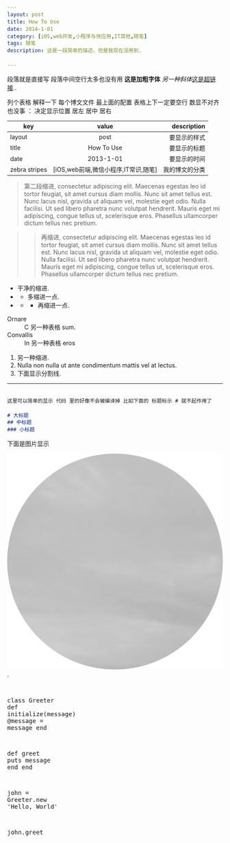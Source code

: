 ```yaml
---
layout: post
title: How To Use
date: 2014-1-01
category: [iOS,web开发,小程序与快应用,IT其他,随笔]
tags: 随笔
description: 这是一段简单的描述，但是我现在没用到.

---
```


段落就是直接写  段落中间空行太多也没有用 <strong>这是加粗字体</strong> <em>另一种斜体</em>[这是超链接](https://code.1004.fun)..

列个表格 解释一下 每个博文文件 最上面的配置 表格上下一定要空行 数显不对齐也没事  ： 决定显示位置 居左 居中 居右

|    key        | value         | description  |
| ------------- |:-------------:| ------------:|
| layout        | post          | 要显示的样式   |
| title         | How To Use    | 要显示的标题   |
| date          | 2013-1-01     | 要显示的时间   |
| zebra stripes | [iOS,web前端,微信小程序,IT常识,随笔] | 我的博文的分类 |

> 第二段缩进, consectetur adipiscing elit. Maecenas egestas leo id tortor feugiat, sit amet cursus diam mollis. Nunc sit amet tellus est. Nunc lacus nisl, gravida ut aliquam vel, molestie eget odio. Nulla facilisi. Ut sed libero pharetra nunc volutpat hendrerit. Mauris eget mi adipiscing, congue tellus ut, scelerisque eros. Phasellus ullamcorper dictum tellus nec pretium.


>> 再缩进, consectetur adipiscing elit. Maecenas egestas leo id tortor feugiat, sit amet cursus diam mollis. Nunc sit amet tellus est. Nunc lacus nisl, gravida ut aliquam vel, molestie eget odio. Nulla facilisi. Ut sed libero pharetra nunc volutpat hendrerit. Mauris eget mi adipiscing, congue tellus ut, scelerisque eros. Phasellus ullamcorper dictum tellus nec pretium.

- 干净的缩进.
- - 多缩进一点.
- - - 再缩进一点.

<dl>
  <dt>Ornare</dt>
  <dd>C 另一种表格 sum.</dd>
  <dt>Convallis</dt>
  <dd>In 另一种表格 eros</dd>
</dl>


1. 另一种缩进.
2. Nulla non nulla ut ante condimentum mattis vel at lectus.
3. 下面显示分割线.

---


```markdown

这里可以简单的显示 代码 里的好像不会被编译掉 比如下面的 标题标示 # 就不起作用了

# 大标题
## 中标题
### 小标题

```

下面是图片显示

![图片](../assets/images/logo.png).


<div class="highlight">
<pre>

<span class="k">class</span> <span class="nc">Greeter</span>
  <span class="k">def</span> <span class="nf">initialize</span><span class="p">(</span><span class="n">message</span><span class="p">)</span>
    <span class="vi">@message</span> <span class="o">=</span> <span class="n">message</span>
  <span class="k">end</span>

  <span class="k">def</span> <span class="nf">greet</span>
    <span class="nb">puts</span> <span class="n">message</span>
  <span class="k">end</span>
<span class="k">end</span>

<span class="n">john</span> <span class="o">=</span> <span class="no">Greeter</span><span class="o">.</span><span class="n">new</span> <span class="s1">&#39;Hello, World&#39;</span>

<span class="n">john</span><span class="o">.</span><span class="n">greet</span>

</pre>
</div>

